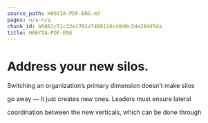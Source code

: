```yaml
---
source_path: H06YIA-PDF-ENG.md
pages: n/a-n/a
chunk_id: b6863c51c32e1702a7480116cd0d0c2de29dd5da
title: H06YIA-PDF-ENG
---
```

# Address your new silos.

Switching an organization’s primary dimension doesn’t make silos

go away — it just creates new ones. Leaders must ensure lateral

coordination between the new verticals, which can be done through
